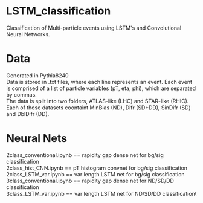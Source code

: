 # LSTM_classification

Classification of Multi-particle events using LSTM's and Convolutional Neural Networks.

# Data
Generated in Pythia8240\
Data is stored in .txt files, where each line represents an event. Each event is comprised of a list of particle variables (pT, eta, phi), which are separated by commas.\
The data is split into two folders, ATLAS-like (LHC) and STAR-like (RHIC). Each of those datasets coontaint MinBias (ND), Difr (SD+DD), SinDifr (SD) and DblDifr (DD).

# Neural Nets
2class_conventional.ipynb == rapidity gap dense net for bg/sig classification\
2class_hist_CNN.ipynb == pT histogram convnet for bg/sig classification\
2class_LSTM_var.ipynb == var length LSTM net for bg/sig classification\
3class_conventional.ipynb == rapidity gap dense net for ND/SD/DD classification\
3class_LSTM_var.ipynb == var length LSTM net for ND/SD/DD classification\
